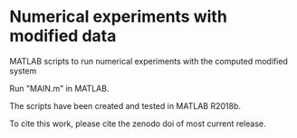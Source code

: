 # Numerical experiments with modified data

MATLAB scripts to run numerical experiments with the computed modified system

Run "MAIN.m" in MATLAB.

The scripts have been created and tested in MATLAB R2018b.

To cite this work, please cite the zenodo doi of most current release.
